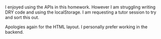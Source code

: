 I enjoyed using the APIs in this homework. However I am struggling writing DRY code and using the localStorage.
I am requesting a tutor session to try and sort this out.

Apologies again for the HTML layout. I personally prefer working in the backend.